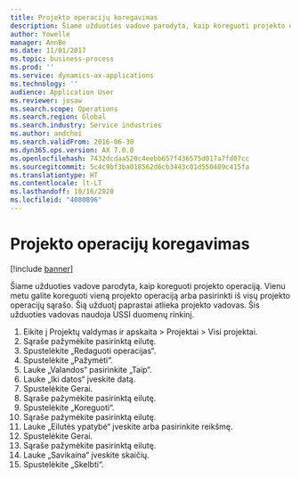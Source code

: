 ```yaml
---
title: Projekto operacijų koregavimas
description: Šiame užduoties vadove parodyta, kaip koreguoti projekto operaciją.
author: Yowelle
manager: AnnBe
ms.date: 11/01/2017
ms.topic: business-process
ms.prod: ''
ms.service: dynamics-ax-applications
ms.technology: ''
audience: Application User
ms.reviewer: josaw
ms.search.scope: Operations
ms.search.region: Global
ms.search.industry: Service industries
ms.author: andchoi
ms.search.validFrom: 2016-06-30
ms.dyn365.ops.version: AX 7.0.0
ms.openlocfilehash: 7432dcdaa520c4eebb657f436575d017a7fd07cc
ms.sourcegitcommit: 5c4c9bf3ba018562d6cb3443c01d550489c415fa
ms.translationtype: HT
ms.contentlocale: lt-LT
ms.lasthandoff: 10/16/2020
ms.locfileid: "4080896"
---
```

# <a name="adjust-project-transactions"></a>Projekto operacijų koregavimas

[!include [banner](../../includes/banner.md)]

Šiame užduoties vadove parodyta, kaip koreguoti projekto operaciją. Vienu metu galite koreguoti vieną projekto operaciją arba pasirinkti iš visų projekto operacijų sąrašo. Šią užduotį paprastai atlieka projekto vadovas. Šis užduoties vadovas naudoja USSI duomenų rinkinį.

1. Eikite į Projektų valdymas ir apskaita > Projektai > Visi projektai. 
2. Sąraše pažymėkite pasirinktą eilutę. 
3. Spustelėkite „Redaguoti operacijas“. 
4. Spustelėkite „Pažymėti“. 
5. Lauke „Valandos“ pasirinkite „Taip“. 
6. Lauke „Iki datos“ įveskite datą. 
7. Spustelėkite Gerai. 
8. Sąraše pažymėkite pasirinktą eilutę. 
9. Spustelėkite „Koreguoti“. 
10. Sąraše pažymėkite pasirinktą eilutę. 
11. Lauke „Eilutės ypatybė“ įveskite arba pasirinkite reikšmę. 
12. Spustelėkite Gerai. 
13. Sąraše pažymėkite pasirinktą eilutę. 
14. Lauke „Savikaina“ įveskite skaičių. 
15. Spustelėkite „Skelbti“. 
